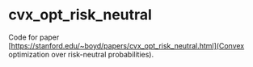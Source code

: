 # cvx_opt_risk_neutral

Code for paper [https://stanford.edu/~boyd/papers/cvx_opt_risk_neutral.html](Convex optimization over risk-neutral probabilities).
